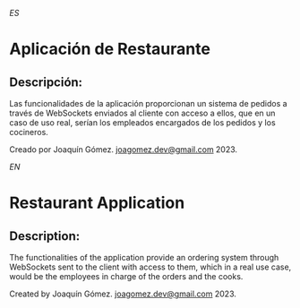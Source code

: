 <i>ES</i>

<h1>Aplicación de Restaurante</h1> 

## Descripción:
<p>
  Las funcionalidades de la aplicación proporcionan un sistema de pedidos a través de WebSockets enviados al cliente con acceso a ellos, que en un caso de uso real, serían los empleados encargados de los pedidos y los cocineros.
</p>

Creado por Joaquín Gómez. joagomez.dev@gmail.com 2023.

<i>EN</i>

<h1>Restaurant Application</h1>

## Description:
<p>
   The functionalities of the application provide an ordering system through WebSockets sent to the client with access to them, which in a real use case, would be the employees in charge of the orders and the cooks.
</p>

Created by Joaquín Gómez. joagomez.dev@gmail.com 2023.
